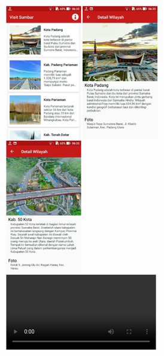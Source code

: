 <img src="https://github.com/ridhodarman/dicoding_Belajar-Membuat-Aplikasi-Android-untuk-Pemula/blob/master/dll/ss1.jpg" alt="ss1" width="200px">
<img src="https://github.com/ridhodarman/dicoding_Belajar-Membuat-Aplikasi-Android-untuk-Pemula/blob/master/dll/ss2.jpg" alt="ss2" width="200px">
<img src="https://github.com/ridhodarman/dicoding_Belajar-Membuat-Aplikasi-Android-untuk-Pemula/blob/master/dll/ss3.jpg" alt="ss3" width="200px">

<video width="400" controls preload="metadata">
  <source src="https://github.com/ridhodarman/dicoding_Belajar-Membuat-Aplikasi-Android-untuk-Pemula/blob/master/dll/untitled.mp4" type="video/mp4"/>
</video>